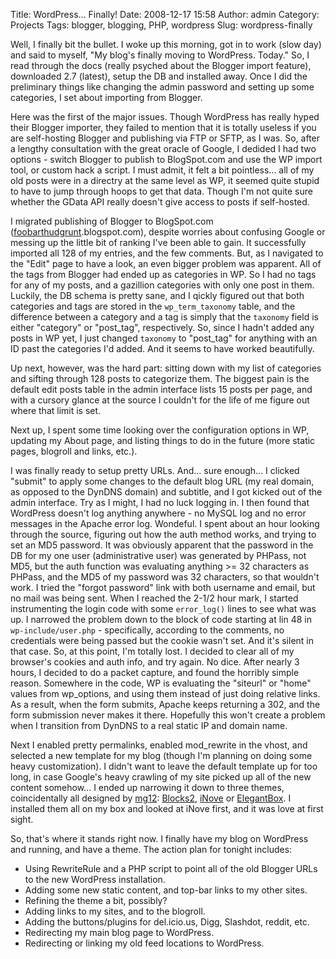 Title: WordPress... Finally!
Date: 2008-12-17 15:58
Author: admin
Category: Projects
Tags: blogger, blogging, PHP, wordpress
Slug: wordpress-finally

Well, I finally bit the bullet. I woke up this morning, got in to work
(slow day) and said to myself, "My blog's finally moving to WordPress.
Today." So, I read through the docs (really psyched about the Blogger
import feature), downloaded 2.7 (latest), setup the DB and installed
away. Once I did the preliminary things like changing the admin password
and setting up some categories, I set about importing from Blogger.

Here was the first of the major issues. Though WordPress has really
hyped their Blogger importer, they failed to mention that it is totally
useless if you are self-hosting Blogger and publishing via FTP or SFTP,
as I was. So, after a lengthy consultation with the great oracle of
Google, I dedided I had two options - switch Blogger to publish to
BlogSpot.com and use the WP import tool, or custom hack a script. I must
admit, it felt a bit pointless... all of my old posts were in a directry
at the same level as WP, it seemed quite stupid to have to jump through
hoops to get that data. Though I'm not quite sure whether the GData API
really doesn't give access to posts if self-hosted.

I migrated publishing of Blogger to BlogSpot.com
([foobarthudgrunt](http://www.jasonantman.com/jargon/entry.php?id=metasyntactic-variable).blogspot.com),
despite worries about confusing Google or messing up the little bit of
ranking I've been able to gain. It successfully imported all 128 of my
entries, and the few comments. But, as I navigated to the "Edit" page to
have a look, an even bigger problem was apparent. All of the tags from
Blogger had ended up as categories in WP. So I had no tags for any of my
posts, and a gazillion categories with only one post in them. Luckily,
the DB schema is pretty sane, and I qickly figured out that both
categories and tags are stored in the `wp_term_taxonomy` table, and the
difference between a category and a tag is simply that the `taxonomy`
field is either "category" or "post\_tag", respectively. So, since I
hadn't added any posts in WP yet, I just changed `taxonomy` to
"post\_tag" for anything with an ID past the categories I'd added. And
it seems to have worked beautifully.

Up next, however, was the hard part: sitting down with my list of
categories and sifting through 128 posts to categorize them. The biggest
pain is the default edit posts table in the admin interface lists 15
posts per page, and with a cursory glance at the source I couldn't for
the life of me figure out where that limit is set.

Next up, I spent some time looking over the configuration options in WP,
updating my About page, and listing things to do in the future (more
static pages, blogroll and links, etc.).

I was finally ready to setup pretty URLs. And... sure enough... I
clicked "submit" to apply some changes to the default blog URL (my real
domain, as opposed to the DynDNS domain) and subtitle, and I got kicked
out of the admin interface. Try as I might, I had no luck logging in. I
then found that WordPress doesn't log anything anywhere - no MySQL log
and no error messages in the Apache error log. Wondeful. I spent about
an hour looking through the source, figuring out how the auth method
works, and trying to set an MD5 password. It was obviously apparent that
the password in the DB for my one user (administrative user) was
generated by PHPass, not MD5, but the auth function was evaluating
anything \>= 32 characters as PHPass, and the MD5 of my password was 32
characters, so that wouldn't work. I tried the "forgot password" link
with both username and email, but no mail was being sent. When I reached
the 2-1/2 hour mark, I started instrumenting the login code with some
`error_log()` lines to see what was up. I narrowed the problem down to
the block of code starting at lin 48 in `wp-include/user.php` -
specifically, according to the comments, no credentials were being
passed but the cookie wasn't set. And it's silent in that case. So, at
this point, I'm totally lost. I decided to clear all of my browser's
cookies and auth info, and try again. No dice. After nearly 3 hours, I
decided to do a packet capture, and found the horribly simple reason.
Somewhere in the code, WP is evaluating the "siteurl" or "home" values
from wp\_options, and using them instead of just doing relative links.
As a result, when the form submits, Apache keeps returning a 302, and
the form submission never makes it there. Hopefully this won't create a
problem when I transition from DynDNS to a real static IP and domain
name.

Next I enabled pretty permalinks, enabled mod\_rewrite in the vhost, and
selected a new template for my blog (though I'm planning on doing some
heavy customization). I didn't want to leave the default template up for
too long, in case Google's heavy crawling of my site picked up all of
the new content somehow... I ended up narrowing it down to three themes,
coincidentally all designed by
[mg12](http://wordpress.org/extend/themes/profile/mg12):
[Blocks2](http://wordpress.org/extend/themes/blocks2),
[iNove](http://wordpress.org/extend/themes/inove#post-668) or
[ElegantBox](http://wordpress.org/extend/themes/elegant-box). I
installed them all on my box and looked at iNove first, and it was love
at first sight.

So, that's where it stands right now. I finally have my blog on
WordPress and running, and have a theme. The action plan for tonight
includes:

-   Using RewriteRule and a PHP script to point all of the old Blogger
    URLs to the new WordPress installation.
-   Adding some new static content, and top-bar links to my other sites.
-   Refining the theme a bit, possibly?
-   Adding links to my sites, and to the blogroll.
-   Adding the buttons/plugins for del.icio.us, Digg, Slashdot, reddit,
    etc.
-   Redirecting my main blog page to WordPress.
-   Redirecting or linking my old feed locations to WordPress.

